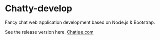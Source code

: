 # Chatty-develop

Fancy chat web application development based on Node.js & Bootstrap. 

See the release version here. [Chatiee.com](http://chatiee.com)
